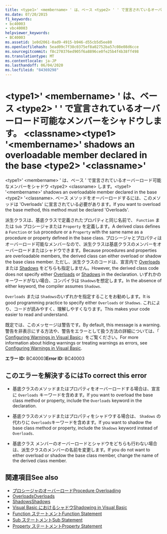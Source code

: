 ```yaml
---
title: <type1>' <membername> ' は、ベース <type2> ' ' で宣言されているオーバーロード可能なメンバーをシャドウします。 <classname>
ms.date: 07/20/2015
f1_keywords:
- bc40003
- vbc40003
helpviewer_keywords:
- BC40003
ms.assetid: 1e0d2061-0ad9-4915-b946-d55cb5d5ee80
ms.openlocfilehash: 5ead09c7f38c0375ef8a02752ba57c08e08d6cce
ms.sourcegitcommit: f8c270376ed905f6a8896ce0fe25b4f4b38ff498
ms.translationtype: MT
ms.contentlocale: ja-JP
ms.lasthandoff: 06/04/2020
ms.locfileid: "84369298"
---
```

# <a name="type1-membername-shadows-an-overloadable-member-declared-in-the-base-type2-classname"></a><span data-ttu-id="f6807-102">\<type1>' \<membername> ' は、ベース \<type2> ' ' で宣言されているオーバーロード可能なメンバーをシャドウします。 \<classname></span><span class="sxs-lookup"><span data-stu-id="f6807-102">\<type1> '\<membername>' shadows an overloadable member declared in the base \<type2> '\<classname>'</span></span>
<span data-ttu-id="f6807-103">\<type1>' \<membername> ' は、ベース ' で宣言されているオーバーロード可能なメンバーをシャドウ \<type2> \<classname> します。</span><span class="sxs-lookup"><span data-stu-id="f6807-103">\<type1> '\<membername>' shadows an overloadable member declared in the base \<type2> '\<classname>.</span></span> <span data-ttu-id="f6807-104">ベース メソッドをオーバーロードするには、このメソッドは 'Overloads' に宣言されている必要があります。</span><span class="sxs-lookup"><span data-stu-id="f6807-104">If you want to overload the base method, this method must be declared 'Overloads'.</span></span>  
  
 <span data-ttu-id="f6807-105">派生クラスは、基底クラスで定義されたプロパティと同じ名前で、 `Function` または `Sub` プロシージャまたは `Property` を定義します。</span><span class="sxs-lookup"><span data-stu-id="f6807-105">A derived class defines a `Function` or `Sub` procedure or a `Property` with the same name as a procedure or property defined in the base class.</span></span> <span data-ttu-id="f6807-106">プロシージャとプロパティはオーバーロード可能なメンバーなので、派生クラスは基底クラスのメンバーをオーバーロードまたはシャドウできます。</span><span class="sxs-lookup"><span data-stu-id="f6807-106">Because procedures and properties are overloadable members, the derived class can either overload or shadow the base class member.</span></span> <span data-ttu-id="f6807-107">ただし、派生クラスのコードは、宣言内で [Overloads](../language-reference/modifiers/overloads.md) または [Shadows](../language-reference/modifiers/shadows.md) をどちらも指定しません。</span><span class="sxs-lookup"><span data-stu-id="f6807-107">However, the derived class code does not specify either [Overloads](../language-reference/modifiers/overloads.md) or [Shadows](../language-reference/modifiers/shadows.md) in the declaration.</span></span> <span data-ttu-id="f6807-108">いずれかのキーワードがない場合、コンパイラは `Shadows`を想定します。</span><span class="sxs-lookup"><span data-stu-id="f6807-108">In the absence of either keyword, the compiler assumes `Shadows`.</span></span>  
  
 <span data-ttu-id="f6807-109">`Overloads` または `Shadows`のいずれかを指定することをお勧めします。</span><span class="sxs-lookup"><span data-stu-id="f6807-109">It is good programming practice to specify either `Overloads` or `Shadows`.</span></span> <span data-ttu-id="f6807-110">これにより、コードが読みやすく、理解しやすくなります。</span><span class="sxs-lookup"><span data-stu-id="f6807-110">This makes your code easier to read and understand.</span></span>  
  
 <span data-ttu-id="f6807-111">既定では、このメッセージは警告です。</span><span class="sxs-lookup"><span data-stu-id="f6807-111">By default, this message is a warning.</span></span> <span data-ttu-id="f6807-112">警告を非表示にする方法や、警告をエラーとして扱う方法の詳細については、「 [Configuring Warnings in Visual Basic](/visualstudio/ide/configuring-warnings-in-visual-basic)」をご覧ください。</span><span class="sxs-lookup"><span data-stu-id="f6807-112">For more information about hiding warnings or treating warnings as errors, see [Configuring Warnings in Visual Basic](/visualstudio/ide/configuring-warnings-in-visual-basic).</span></span>  
  
 <span data-ttu-id="f6807-113">**エラー ID:** BC40003</span><span class="sxs-lookup"><span data-stu-id="f6807-113">**Error ID:** BC40003</span></span>  
  
## <a name="to-correct-this-error"></a><span data-ttu-id="f6807-114">このエラーを解決するには</span><span class="sxs-lookup"><span data-stu-id="f6807-114">To correct this error</span></span>  
  
- <span data-ttu-id="f6807-115">基底クラスのメソッドまたはプロパティをオーバーロードする場合は、宣言に `Overloads` キーワードを含めます。</span><span class="sxs-lookup"><span data-stu-id="f6807-115">If you want to overload the base class method or property, include the `Overloads` keyword in the declaration.</span></span>  
  
- <span data-ttu-id="f6807-116">基底クラスのメソッドまたはプロパティをシャドウする場合は、 `Shadows` の代わりに `Overloads`キーワードを含めます。</span><span class="sxs-lookup"><span data-stu-id="f6807-116">If you want to shadow the base class method or property, include the `Shadows` keyword instead of `Overloads`.</span></span>  
  
- <span data-ttu-id="f6807-117">基底クラス メンバーのオーバーロードとシャドウをどちらも行わない場合は、派生クラスのメンバーの名前を変更します。</span><span class="sxs-lookup"><span data-stu-id="f6807-117">If you do not want to either overload or shadow the base class member, change the name of the derived class member.</span></span>  
  
## <a name="see-also"></a><span data-ttu-id="f6807-118">関連項目</span><span class="sxs-lookup"><span data-stu-id="f6807-118">See also</span></span>

- [<span data-ttu-id="f6807-119">プロシージャのオーバーロード</span><span class="sxs-lookup"><span data-stu-id="f6807-119">Procedure Overloading</span></span>](../programming-guide/language-features/procedures/procedure-overloading.md)
- [<span data-ttu-id="f6807-120">Overloads</span><span class="sxs-lookup"><span data-stu-id="f6807-120">Overloads</span></span>](../language-reference/modifiers/overloads.md)
- [<span data-ttu-id="f6807-121">Shadows</span><span class="sxs-lookup"><span data-stu-id="f6807-121">Shadows</span></span>](../language-reference/modifiers/shadows.md)
- [<span data-ttu-id="f6807-122">Visual Basic におけるシャドウ</span><span class="sxs-lookup"><span data-stu-id="f6807-122">Shadowing in Visual Basic</span></span>](../programming-guide/language-features/declared-elements/shadowing.md)
- [<span data-ttu-id="f6807-123">Function ステートメント</span><span class="sxs-lookup"><span data-stu-id="f6807-123">Function Statement</span></span>](../language-reference/statements/function-statement.md)
- [<span data-ttu-id="f6807-124">Sub ステートメント</span><span class="sxs-lookup"><span data-stu-id="f6807-124">Sub Statement</span></span>](../language-reference/statements/sub-statement.md)
- [<span data-ttu-id="f6807-125">Property ステートメント</span><span class="sxs-lookup"><span data-stu-id="f6807-125">Property Statement</span></span>](../language-reference/statements/property-statement.md)
